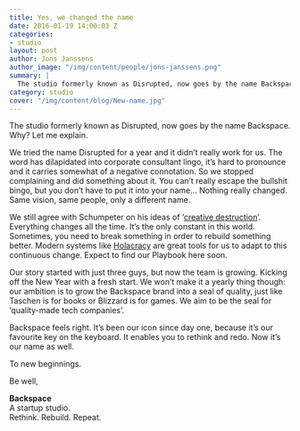 ```yaml
---
title: Yes, we changed the name
date: 2016-01-19 14:00:03 Z
categories:
- studio
layout: post
author: Jons Janssens
author_image: "/img/content/people/jons-janssens.png"
summary: |
  The studio formerly known as Disrupted, now goes by the name Backspace.
category: studio
cover: "/img/content/blog/New-name.jpg"
---
```


The studio formerly known as Disrupted, now goes by the name Backspace. Why? Let me explain.

We tried the name Disrupted for a year and it didn’t really work for us. The word has dilapidated into corporate consultant lingo, it’s hard to pronounce and it carries somewhat of a negative connotation. So we stopped complaining and did something about it. You can’t really escape the bullshit bingo, but you don’t have to put it into your name... Nothing really changed. Same vision, same people, only a different name.

We still agree with Schumpeter on his ideas of ‘[creative destruction](https://en.wikipedia.org/wiki/Creative_destruction)’. Everything changes all the time. It’s the only constant in this world. Sometimes, you need to break something in order to rebuild something better. Modern systems like [Holacracy](https://en.wikipedia.org/wiki/Holacracy) are great tools for us to adapt to this continuous change. Expect to find our Playbook here soon.

Our story started with just three guys, but now the team is growing. Kicking off the New Year with a fresh start. We won’t make it a yearly thing though: our ambition is to grow the Backspace brand into a seal of quality, just like Taschen is for books or Blizzard is for games. We aim to be the seal for ‘quality-made tech companies’.

Backspace feels right. It’s been our icon since day one, because it’s our favourite key on the keyboard. It enables you to rethink and redo. Now it’s our name as well.

To new beginnings.

Be well,

**Backspace**<br>
A startup studio.<br>
Rethink. Rebuild. Repeat.
